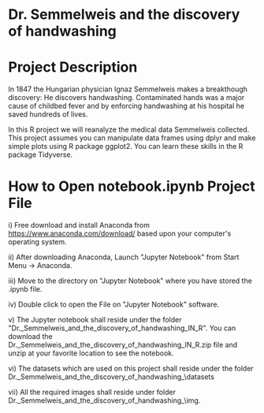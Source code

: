 # Dr. Semmelweis and the discovery of handwashing

Project Description 
==================== 
In 1847 the Hungarian physician Ignaz Semmelweis makes a breakthough discovery: He discovers handwashing. Contaminated hands was a major cause of childbed fever and by enforcing handwashing at his hospital he saved hundreds of lives.

In this R project we will reanalyze the medical data Semmelweis collected. This project assumes you can manipulate data frames using dplyr and make simple plots using R package ggplot2. You can learn these skills in the R package Tidyverse.

How to Open notebook.ipynb Project File 
=======================================  

i) Free download and install Anaconda from https://www.anaconda.com/download/ based upon your computer's operating system.

ii) After downloading Anaconda, Launch "Jupyter Notebook" from Start Menu -> Anaconda.

iii) Move to the directory on "Jupyter Notebook" where you have stored the .ipynb file.

iv) Double click to open the File on "Jupyter Notebook" software.

v) The Jupyter notebook shall reside under the folder "Dr._Semmelweis_and_the_discovery_of_handwashing_IN_R". 
   You can download the Dr._Semmelweis_and_the_discovery_of_handwashing_IN_R.zip file and unzip at your favorite location to see the notebook.

vi) The datasets which are used on this project shall reside under the folder Dr._Semmelweis_and_the_discovery_of_handwashing\_\datasets

vii) All the required images shall reside under folder Dr._Semmelweis_and_the_discovery_of_handwashing\_\img.
